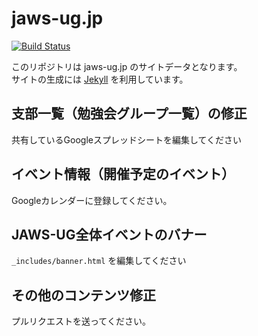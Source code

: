 # jaws-ug.jp

[![Build Status](https://travis-ci.org/jaws-ug/jaws-ug.jp.svg?branch=master)](https://travis-ci.org/jaws-ug/jaws-ug.jp)

このリポジトリは jaws-ug.jp のサイトデータとなります。  
サイトの生成には [Jekyll](http://jekyllrb.com/) を利用しています。

## 支部一覧（勉強会グループ一覧）の修正
共有しているGoogleスプレッドシートを編集してください

## イベント情報（開催予定のイベント）
Googleカレンダーに登録してください。

## JAWS-UG全体イベントのバナー
`_includes/banner.html` を編集してください

## その他のコンテンツ修正
プルリクエストを送ってください。

